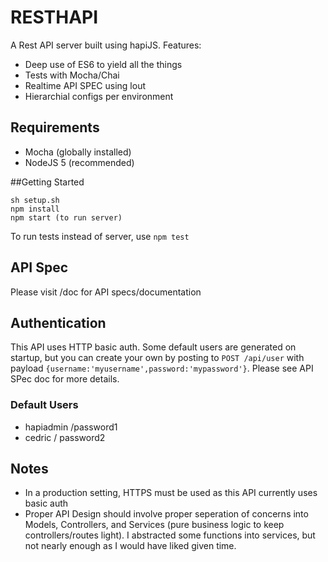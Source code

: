 # RESTHAPI
A Rest API server built using hapiJS.
Features:
- Deep use of ES6 to yield all the things
- Tests with Mocha/Chai
- Realtime API SPEC using lout
- Hierarchial configs per environment

## Requirements
- Mocha (globally installed)
- NodeJS 5 (recommended)

##Getting Started
```
sh setup.sh
npm install
npm start (to run server)
```
To run tests instead of server, use `npm test`

## API Spec
Please visit /doc for API specs/documentation

## Authentication

This API uses HTTP basic auth.
Some default users are generated on startup, but you can create your own by posting to `POST /api/user` with payload `{username:'myusername',password:'mypassword'}`.
Please see API SPec doc for more details.

### Default Users
- hapiadmin /password1
- cedric / password2

## Notes
- In a production setting, HTTPS must be used as this API currently uses basic auth
- Proper API Design should involve proper seperation of concerns into Models, Controllers, and Services (pure business logic to keep controllers/routes light). I abstracted some functions into services, but not nearly enough as I would have liked given time.
